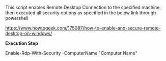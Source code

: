 This script enables Remote Desktop Connection to the specified machine, then executed all security options as specified in the below link through powershell

https://www.howtogeek.com/175087/how-to-enable-and-secure-remote-desktop-on-windows/

**Execution Step**

Enable-Rdp-With-Security -ComputerName "Computer Name"
